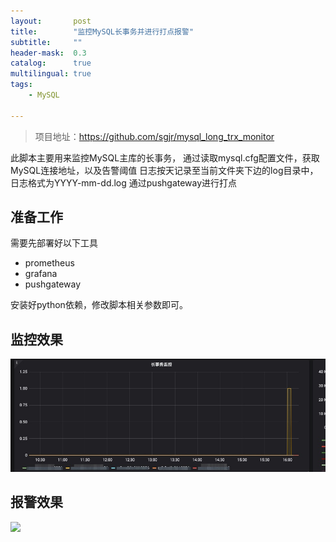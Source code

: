 ```yaml
---
layout:       post
title:        "监控MySQL长事务并进行打点报警"
subtitle:     ""
header-mask:  0.3
catalog:      true
multilingual: true
tags:
    - MySQL

---
```



> 项目地址：https://github.com/sgjr/mysql_long_trx_monitor


此脚本主要用来监控MySQL主库的长事务， 通过读取mysql.cfg配置文件，获取MySQL连接地址，以及告警阈值 日志按天记录至当前文件夹下边的log目录中，日志格式为YYYY-mm-dd.log 通过pushgateway进行打点

## 准备工作
需要先部署好以下工具

- prometheus
- grafana
- pushgateway

安装好python依赖，修改脚本相关参数即可。

## 监控效果
![](https://github.com/sgjr/sgjr.github.io/blob/master/_posts/image/monitor_view_20190529.png)
## 报警效果
![](https://github.com/sgjr/sgjr.github.io/blob/master/_posts/image/alter_view_20190529.png)


